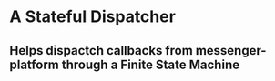 # A Stateful Dispatcher
## Helps dispactch callbacks from messenger-platform through a Finite State Machine
